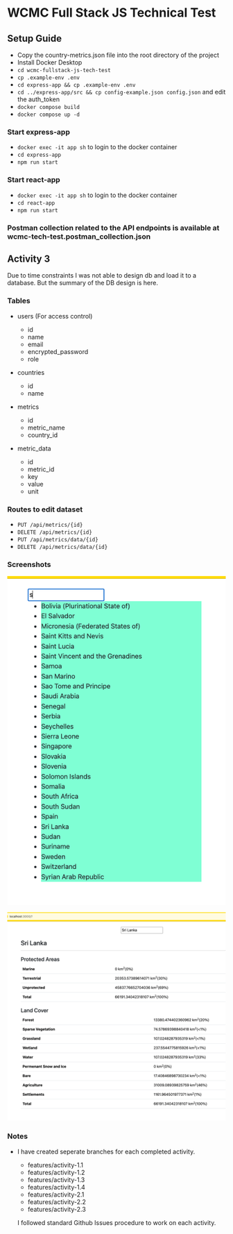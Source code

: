 # WCMC Full Stack JS Technical Test

## Setup Guide

- Copy the country-metrics.json file into the root directory of the project
- Install Docker Desktop
- `cd wcmc-fullstack-js-tech-test`
- `cp .example-env .env`
- `cd express-app && cp .example-env .env`
- `cd ../express-app/src && cp config-example.json config.json` and edit the auth_token
- `docker compose build`
- `docker compose up -d`

### Start express-app

- `docker exec -it app sh` to login to the docker container
- `cd express-app`
- `npm run start`

### Start react-app

- `docker exec -it app sh` to login to the docker container
- `cd react-app`
- `npm run start`

### Postman collection related to the API endpoints is available at wcmc-tech-test.postman_collection.json

## Activity 3

Due to time constraints I was not able to design db and load it to a database. But the summary of the DB design is here.

### Tables

- users (For access control)

  - id
  - name
  - email
  - encrypted_password
  - role

- countries

  - id  
  - name

- metrics

  - id
  - metric_name
  - country_id

- metric_data
  
  - id
  - metric_id
  - key
  - value
  - unit

### Routes to edit dataset

- `PUT /api/metrics/{id}`
- `DELETE /api/metrics/{id}`
- `PUT /api/metrics/data/{id}`
- `DELETE /api/metrics/data/{id}`

### Screenshots

![Countries](./screenshots/country-list.png)

![Metrics](./screenshots/metrics-page.png)

### Notes

- I have created seperate branches for each completed activity.
  - features/activity-1.1
  - features/activity-1.2
  - features/activity-1.3
  - features/activity-1.4
  - features/activity-2.1
  - features/activity-2.2
  - features/activity-2.3

  I followed standard Github Issues procedure to work on each activity.
  